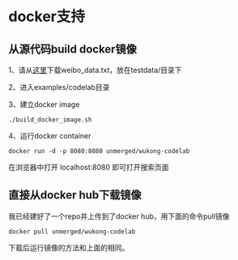 docker支持
===

## 从源代码build docker镜像

1、请从[这里](https://github.com/riverlaker/wukong/blob/43f20b4c0921cc704cf41fe8653e66a3fcbb7e31/testdata/weibo_data.txt?raw=true)下载weibo_data.txt，放在testdata/目录下

2、进入examples/codelab目录

3、建立docker image

	./build_docker_image.sh 

4、运行docker container

	docker run -d -p 8080:8080 unmerged/wukong-codelab

在浏览器中打开 localhost:8080 即可打开搜索页面

## 直接从docker hub下载镜像

我已经建好了一个repo并上传到了docker hub，用下面的命令pull镜像

	docker pull unmerged/wukong-codelab

下载后运行镜像的方法和上面的相同。
